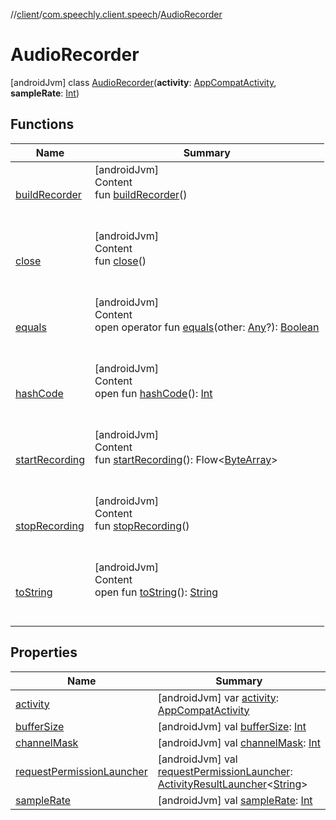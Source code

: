 //[client](../../index.md)/[com.speechly.client.speech](../index.md)/[AudioRecorder](index.md)



# AudioRecorder  
 [androidJvm] class [AudioRecorder](index.md)(**activity**: [AppCompatActivity](https://developer.android.com/reference/kotlin/androidx/appcompat/app/AppCompatActivity.html), **sampleRate**: [Int](https://kotlinlang.org/api/latest/jvm/stdlib/kotlin/-int/index.html))   


## Functions  
  
|  Name|  Summary| 
|---|---|
| <a name="com.speechly.client.speech/AudioRecorder/buildRecorder/#/PointingToDeclaration/"></a>[buildRecorder](build-recorder.md)| <a name="com.speechly.client.speech/AudioRecorder/buildRecorder/#/PointingToDeclaration/"></a>[androidJvm]  <br>Content  <br>fun [buildRecorder](build-recorder.md)()  <br><br><br>
| <a name="com.speechly.client.speech/AudioRecorder/close/#/PointingToDeclaration/"></a>[close](close.md)| <a name="com.speechly.client.speech/AudioRecorder/close/#/PointingToDeclaration/"></a>[androidJvm]  <br>Content  <br>fun [close](close.md)()  <br><br><br>
| <a name="kotlin/Any/equals/#kotlin.Any?/PointingToDeclaration/"></a>[equals](../../com.speechly.ui/-speechly-button/index.md#%5Bkotlin%2FAny%2Fequals%2F%23kotlin.Any%3F%2FPointingToDeclaration%2F%5D%2FFunctions%2F-126307046)| <a name="kotlin/Any/equals/#kotlin.Any?/PointingToDeclaration/"></a>[androidJvm]  <br>Content  <br>open operator fun [equals](../../com.speechly.ui/-speechly-button/index.md#%5Bkotlin%2FAny%2Fequals%2F%23kotlin.Any%3F%2FPointingToDeclaration%2F%5D%2FFunctions%2F-126307046)(other: [Any](https://kotlinlang.org/api/latest/jvm/stdlib/kotlin/-any/index.html)?): [Boolean](https://kotlinlang.org/api/latest/jvm/stdlib/kotlin/-boolean/index.html)  <br><br><br>
| <a name="kotlin/Any/hashCode/#/PointingToDeclaration/"></a>[hashCode](../../com.speechly.ui/-speechly-button/index.md#%5Bkotlin%2FAny%2FhashCode%2F%23%2FPointingToDeclaration%2F%5D%2FFunctions%2F-126307046)| <a name="kotlin/Any/hashCode/#/PointingToDeclaration/"></a>[androidJvm]  <br>Content  <br>open fun [hashCode](../../com.speechly.ui/-speechly-button/index.md#%5Bkotlin%2FAny%2FhashCode%2F%23%2FPointingToDeclaration%2F%5D%2FFunctions%2F-126307046)(): [Int](https://kotlinlang.org/api/latest/jvm/stdlib/kotlin/-int/index.html)  <br><br><br>
| <a name="com.speechly.client.speech/AudioRecorder/startRecording/#/PointingToDeclaration/"></a>[startRecording](start-recording.md)| <a name="com.speechly.client.speech/AudioRecorder/startRecording/#/PointingToDeclaration/"></a>[androidJvm]  <br>Content  <br>fun [startRecording](start-recording.md)(): Flow<[ByteArray](https://kotlinlang.org/api/latest/jvm/stdlib/kotlin/-byte-array/index.html)>  <br><br><br>
| <a name="com.speechly.client.speech/AudioRecorder/stopRecording/#/PointingToDeclaration/"></a>[stopRecording](stop-recording.md)| <a name="com.speechly.client.speech/AudioRecorder/stopRecording/#/PointingToDeclaration/"></a>[androidJvm]  <br>Content  <br>fun [stopRecording](stop-recording.md)()  <br><br><br>
| <a name="kotlin/Any/toString/#/PointingToDeclaration/"></a>[toString](../-client/-companion/index.md#%5Bkotlin%2FAny%2FtoString%2F%23%2FPointingToDeclaration%2F%5D%2FFunctions%2F-126307046)| <a name="kotlin/Any/toString/#/PointingToDeclaration/"></a>[androidJvm]  <br>Content  <br>open fun [toString](../-client/-companion/index.md#%5Bkotlin%2FAny%2FtoString%2F%23%2FPointingToDeclaration%2F%5D%2FFunctions%2F-126307046)(): [String](https://kotlinlang.org/api/latest/jvm/stdlib/kotlin/-string/index.html)  <br><br><br>


## Properties  
  
|  Name|  Summary| 
|---|---|
| <a name="com.speechly.client.speech/AudioRecorder/activity/#/PointingToDeclaration/"></a>[activity](activity.md)| <a name="com.speechly.client.speech/AudioRecorder/activity/#/PointingToDeclaration/"></a> [androidJvm] var [activity](activity.md): [AppCompatActivity](https://developer.android.com/reference/kotlin/androidx/appcompat/app/AppCompatActivity.html)   <br>
| <a name="com.speechly.client.speech/AudioRecorder/bufferSize/#/PointingToDeclaration/"></a>[bufferSize](buffer-size.md)| <a name="com.speechly.client.speech/AudioRecorder/bufferSize/#/PointingToDeclaration/"></a> [androidJvm] val [bufferSize](buffer-size.md): [Int](https://kotlinlang.org/api/latest/jvm/stdlib/kotlin/-int/index.html)   <br>
| <a name="com.speechly.client.speech/AudioRecorder/channelMask/#/PointingToDeclaration/"></a>[channelMask](channel-mask.md)| <a name="com.speechly.client.speech/AudioRecorder/channelMask/#/PointingToDeclaration/"></a> [androidJvm] val [channelMask](channel-mask.md): [Int](https://kotlinlang.org/api/latest/jvm/stdlib/kotlin/-int/index.html)   <br>
| <a name="com.speechly.client.speech/AudioRecorder/requestPermissionLauncher/#/PointingToDeclaration/"></a>[requestPermissionLauncher](request-permission-launcher.md)| <a name="com.speechly.client.speech/AudioRecorder/requestPermissionLauncher/#/PointingToDeclaration/"></a> [androidJvm] val [requestPermissionLauncher](request-permission-launcher.md): [ActivityResultLauncher](https://developer.android.com/reference/kotlin/androidx/activity/result/ActivityResultLauncher.html)<[String](https://kotlinlang.org/api/latest/jvm/stdlib/kotlin/-string/index.html)>   <br>
| <a name="com.speechly.client.speech/AudioRecorder/sampleRate/#/PointingToDeclaration/"></a>[sampleRate](sample-rate.md)| <a name="com.speechly.client.speech/AudioRecorder/sampleRate/#/PointingToDeclaration/"></a> [androidJvm] val [sampleRate](sample-rate.md): [Int](https://kotlinlang.org/api/latest/jvm/stdlib/kotlin/-int/index.html)   <br>


